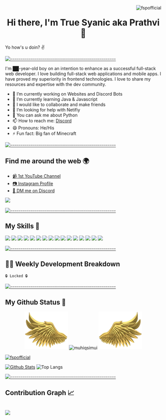 <img align ="right" src="https://visitor-badge.laobi.icu/badge?page_id=fspofficial" alt="fspofficial">
<h1 align="center">Hi there, I'm True Syanic aka Prathvi👋</h1>

Yo how's u doin? ✌

[![-----------------------------------------------------](
https://raw.githubusercontent.com/andreasbm/readme/master/assets/lines/aqua.png)](https://github.com/BaseMax?tab=repositories)

I'm ██-year-old boy on an intention to enhance as a successful full-stack web developer. I love building full-stack web applications and mobile apps. I have proved my superiority in frontend technologies. I love to share my resources and expertise with the dev community.

- 🔭 I’m currently working on Websites and Discord Bots
- 🌱 I’m currently learning Java & Javascript
- 👯 I would like to collaborate and make friends
- 🤔 I’m looking for help with Netifiy
- 💬 You can ask me about Python
- 📫 How to reach me: [Discord](https://discord.com/users/771740239931768892/)
- 😄 Pronouns: He/His
- ⚡ Fun fact: Big fan of Minecraft

[![-----------------------------------------------------](
https://raw.githubusercontent.com/andreasbm/readme/master/assets/lines/aqua.png)](https://github.com/BaseMax?tab=repositories)

## Find me around the web 🌍
- [📹 1st YouTube Channel](https://www.youtube.com/channel/UCgmRd79LLh1c8LhzVtIzSDA)
- [📷 Instagram Profile](https://www.instagram.com/truesyanic.yt/)
- [📨 DM me on Discord](https://discord.com/users/771740239931768892)

[![](https://discord.c99.nl/widget/theme-1/771740239931768892.png)](https://discord.com/users/771740239931768892/)

<!-- ## My Blogsites ⚡
- [🍨 Prathvi Crations](https://prathvi8.blogspot.com)
- [🍦 Prathvi Blogs](https://prathvi8.blogspot.com)
-->

[![-----------------------------------------------------](
https://raw.githubusercontent.com/andreasbm/readme/master/assets/lines/aqua.png)](https://github.com/BaseMax?tab=repositories)

## My Skills 🚀
[![](https://img.shields.io/badge/HTML5-E34F26?style=for-the-badge&logo=html5&logoColor=white)](https://en.wikipedia.org/wiki/HTML5)
[![](https://img.shields.io/badge/JavaScript-F7DF1E?style=for-the-badge&logo=javascript&logoColor=black)](https://en.wikipedia.org/wiki/JavaScript)
[![](https://img.shields.io/badge/Node.js-43853D?style=for-the-badge&logo=node.js&logoColor=white)](https://en.wikipedia.org/wiki/Node.js)
[![](https://img.shields.io/badge/CSS3-1572B6?style=for-the-badge&logo=css3&logoColor=white)](https://en.wikipedia.org/wiki/CSS#CSS_3)
[![](https://img.shields.io/badge/Markdown-000000?style=for-the-badge&logo=markdown&logoColor=white)](https://en.wikipedia.org/wiki/Markdown)
[![](https://img.shields.io/badge/React-20232A?style=for-the-badge&logo=react&logoColor=61DAFB)](https://en.wikipedia.org/wiki/React_(JavaScript_library))
[![](https://img.shields.io/badge/Tailwind_CSS-38B2AC?style=for-the-badge&logo=tailwind-css&logoColor=white)](https://tailwindcss.com)
[![](https://img.shields.io/badge/Bootstrap-563D7C?style=for-the-badge&logo=bootstrap&logoColor=white)](https://en.wikipedia.org/wiki/Bootstrap_(front-end_framework))
[![](https://img.shields.io/badge/Redux-593D88?style=for-the-badge&logo=redux&logoColor=white)](https://en.wikipedia.org/wiki/Redux_(JavaScript_library))
[![](https://img.shields.io/badge/Netlify-00C7B7?style=for-the-badge&logo=netlify&logoColor=white)](https://en.wikipedia.org/wiki/Netlify)
[![](https://img.shields.io/badge/Google_Cloud-4285F4?style=for-the-badge&logo=google-cloud&logoColor=white)](https://en.wikipedia.org/wiki/Google_Cloud)
[![](https://img.shields.io/badge/Ruby-175C6E?style=for-the-badge&logo=ruby&logoColor=white)](https://en.wikipedia.org/wiki/Ruby_(programming_language))
[![](https://img.shields.io/badge/Pyhton-430098?style=for-the-badge&logo=python&logoColor=white)](https://en.wikipedia.org/wiki/Python_(programming_language))
[![](https://img.shields.io/badge/Unity-D6316C?style=for-the-badge&logo=unity&logoColor=white)](https://en.wikipedia.org/wiki/Unity_(game_engine))
[![](https://img.shields.io/badge/Java-3D1675?style=for-the-badge&logo=java&logoColor=white)](https://en.wikipedia.org/wiki/Java_(programming_language))
[![](https://img.shields.io/badge/Discord.py-F0A260?style=for-the-badge&logo=discord&logoColor=white)](https://en.wikipedia.org/wiki/Discord_(software))

[![-----------------------------------------------------](
https://raw.githubusercontent.com/andreasbm/readme/master/assets/lines/aqua.png)](https://github.com/BaseMax?tab=repositories)

## 👨‍💻 Weekly Development Breakdown
```
🔒 Locked 🔒
```

[![-----------------------------------------------------](
https://raw.githubusercontent.com/andreasbm/readme/master/assets/lines/aqua.png)](https://github.com/BaseMax?tab=repositories)

## My Github Status 🦸
<p align="center">
  <a>
    <img height="120" width="140" src="https://github.com/muhiqsimui/muhiqsimui/raw/main/assets/left.png">
    <img align="center" src="https://github-readme-streak-stats.herokuapp.com/?user=fspofficial&theme=dark&hide_border=true" alt="muhiqsimui"/>
    <img height="120" width="140" src="https://github.com/muhiqsimui/muhiqsimui/raw/main/assets/right.png">
  </a>
</p>
<p><a href="https://github.com/ryo-ma/github-profile-trophy"><img src="https://github-profile-trophy.vercel.app/?username=fspofficial&row=2&column=8&margin-w=15&margin-h=15&theme=dracula&no-bg=true&no-frame=true" alt="fspofficial" /></a></p>

[![Github Stats](https://github-readme-stats.vercel.app/api?username=fspofficial&theme=cobalt&show_icons=true)](https://github.com/fspofficial)
![Top Langs](https://github-readme-stats.vercel.app/api/top-langs/?username=fspofficial&hide=TeX&layout=compact&theme=cobalt)

[![-----------------------------------------------------](
https://raw.githubusercontent.com/andreasbm/readme/master/assets/lines/aqua.png)](https://github.com/BaseMax?tab=repositories)

## Contribution Graph 📈
<br>
<div>
    <img src="https://activity-graph.herokuapp.com/graph?username=fspofficial&theme=xcode&area=true" />
</div>
<br/>
